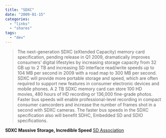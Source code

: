 ```yaml
---
title: "SDXC"
date: "2009-01-15"
categories: 
  - "links"
  - "shares"
tags: 
  - "dev"
---
```


> The next-generation SDXC (eXtended Capacity) memory card specification, pending release in Q1 2009, dramatically improves consumers’ digital lifestyles by increasing storage capacity from 32 GB up to 2 TB and increasing SD interface read/write speeds up to 104 MB per second in 2009 with a road map to 300 MB per second. SDXC will provide more portable storage and speed, which are often required to support new features in consumer electronic devices and mobile phones. A 2 TB SDXC memory card can store 100 HD movies, 480 hours of HD recording or 136,000 fine-grade photos. Faster bus speeds will enable professional-level recording in compact consumer camcorders and increase the number of frames shot in a second with SDXC cameras. The faster bus speeds in the SDXC specification also will benefit SDHC, Embedded SD and SDIO specifications.

**SDXC Massive Storage, Incredible Speed** [SD Association](http://www.sdcard.org/developers/tech/sdxc)
